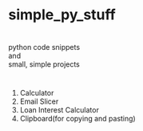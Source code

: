 # simple_py_stuff
#
python code snippets
<br/>
and
<br/>
small, simple projects
#

1. Calculator
2. Email Slicer
3. Loan Interest Calculator
4. Clipboard(for copying and pasting)
